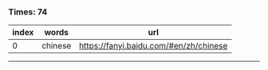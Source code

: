 ### Times: 74
| index | words | url |
| ------------ | ------------ | ------------ |
| 0| chinese | https://fanyi.baidu.com/#en/zh/chinese |




------------
